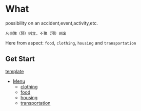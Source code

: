# What
 possibility on an accident,event,activity,etc.

```LiJi·ZhongYong
凡事豫（预）则立，不豫（预）则废
```

Here from aspect: `food`, `clothing`, `housing` and `transportation`



## Get Start

[template](./template.md)

- [Menu](./src)
  - [clothing](./src/clothing)
  - [food](./src/food)
  - [housing](./src/housing)
  - [transportation](./src/transportation)
